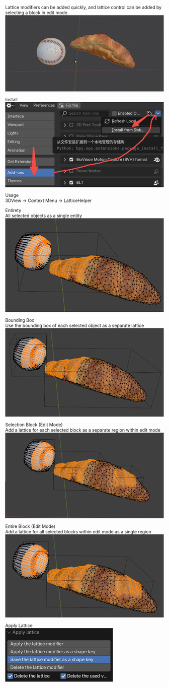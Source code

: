 Lattice modifiers can be added quickly, and lattice control can be added by selecting a block in edit mode.
![preview.gif](res%2Freadme%2Fpreview.gif)

Install  
![install.jpg](res%2Freadme%2Finstall.jpg)

Usage  
3DView -> Context Menu -> LatticeHelper
  
Entirety  
All selected objects as a single entity
![entirety.png](res%2Freadme%2Fentirety.png)

Bounding Box  
Use the bounding box of each selected object as a separate lattice
![bound.png](res%2Freadme%2Fbound.png)

Selection Block (Edit Mode)  
Add a lattice for each selected block as a separate region within edit mode
![select_block.png](res%2Freadme%2Fselect_block.png)

Entire Block (Edit Mode)  
Add a lattice for all selected blocks within edit mode as a single region
![entirety_block.png](res%2Freadme%2Fentirety_block.png)

Apply Lattice  
![apply_lattice.png](res%2Freadme%2Fapply_lattice.png)
